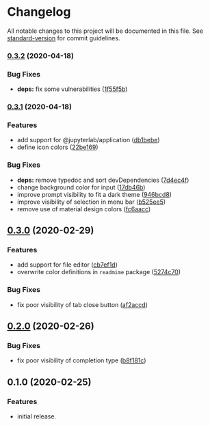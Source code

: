 # Changelog

All notable changes to this project will be documented in this file. See [standard-version](https://github.com/conventional-changelog/standard-version) for commit guidelines.

### [0.3.2](https://github.com/yudai-nkt/jupyterlab_city-lights-theme/compare/v0.3.1...v0.3.2) (2020-04-18)


### Bug Fixes

* **deps:** fix some vulnerabilities ([1f55f5b](https://github.com/yudai-nkt/jupyterlab_city-lights-theme/commit/1f55f5b60b25765337576966a209ffebecbd28f7))

### [0.3.1](https://github.com/yudai-nkt/jupyterlab_city-lights-theme/compare/v0.3.0...v0.3.1) (2020-04-18)


### Features

* add support for @jupyterlab/application ([db1bebe](https://github.com/yudai-nkt/jupyterlab_city-lights-theme/commit/db1bebee6071d3949b58616be380cfef98861b77))
* define icon colors ([22be169](https://github.com/yudai-nkt/jupyterlab_city-lights-theme/commit/22be1694c872920a1b22ce35075b269e2b789e48))


### Bug Fixes

* **deps:** remove typedoc and sort devDependencies ([7d4ec4f](https://github.com/yudai-nkt/jupyterlab_city-lights-theme/commit/7d4ec4ff9f6f2cba84d83c45f4b79e2af048a6ba))
* change background color for input ([17db46b](https://github.com/yudai-nkt/jupyterlab_city-lights-theme/commit/17db46b99552e50a7cd3b4e9b7c5dc0406b73c77))
* improve prompt visibility to fit a dark theme ([946bcd8](https://github.com/yudai-nkt/jupyterlab_city-lights-theme/commit/946bcd862e32ba6071aaa367ef0f9bd2ea1ae951))
* improve visibility of selection in menu bar ([b525ee5](https://github.com/yudai-nkt/jupyterlab_city-lights-theme/commit/b525ee568e7d06a5dab443bec2c171aff5443ed9))
* remove use of material design colors ([fc6aacc](https://github.com/yudai-nkt/jupyterlab_city-lights-theme/commit/fc6aaccdcc6ede6beb78d019993cd3f3005c1bd0))

## [0.3.0](https://github.com/yudai-nkt/jupyterlab_city-lights-theme/compare/v0.2.0...v0.3.0) (2020-02-29)


### Features

* add support for file editor ([cb7ef1d](https://github.com/yudai-nkt/jupyterlab_city-lights-theme/commit/cb7ef1d628b592b363c4b48605ee820339f2f214))
* overwrite color definitions in `readmime` package ([5274c70](https://github.com/yudai-nkt/jupyterlab_city-lights-theme/commit/5274c7058e10c32c332eb6e2d0b05797fa280883))


### Bug Fixes

* fix poor visibility of tab close button ([af2accd](https://github.com/yudai-nkt/jupyterlab_city-lights-theme/commit/af2accdb97476c06af7510d2593f9b2e7a940ae9))

## [0.2.0](https://github.com/yudai-nkt/jupyterlab_city-lights-theme/compare/v0.1.0...v0.2.0) (2020-02-26)


### Bug Fixes

* fix poor visibility of completion type ([b8f181c](https://github.com/yudai-nkt/jupyterlab_city-lights-theme/commit/b8f181c781e462da12c430e2bdd79f11e19f6a98))

## 0.1.0 (2020-02-25)


### Features
* initial release.
